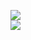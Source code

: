 [![](https://img.shields.io/badge/Made%20With-Github%20Spray-lightgrey.svg?style=for-the-badge&logo=github)](https://github.com/Annihil/github-spray#13951)  
[![](https://i.imgur.com/2DrTn0Z.gif)](https://github.com/Annihil/github-spray)
